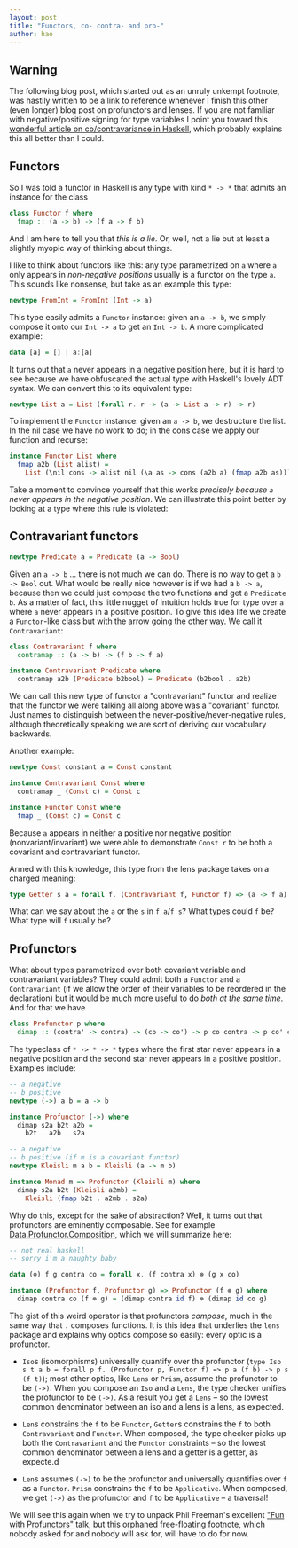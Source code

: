 ```yaml
---
layout: post
title: "Functors, co- contra- and pro-"
author: hao
---
```


## Warning

The following blog post, which started out as an unruly unkempt footnote, was hastily written to be a link to reference whenever I finish this other (even longer) blog post on profunctors and lenses. If you are not familiar with negative/positive signing for type variables I point you toward this [wonderful article on co/contravariance in Haskell](https://www.schoolofhaskell.com/user/commercial/content/covariance-contravariance), which probably explains this all better than I could.

## Functors

So I was told a functor in Haskell is any type with kind `* -> *` that admits an instance for the class

~~~haskell
class Functor f where
  fmap :: (a -> b) -> (f a -> f b)
~~~

And I am here to tell you that _this is a lie_. Or, well, not a lie but at least a slightly myopic way of thinking about things.

I like to think about functors like this: any type parametrized on `a` where `a` only appears in _non-negative positions_ usually is a functor on the type `a`. This sounds like nonsense, but take as an example this type:

~~~haskell
newtype FromInt = FromInt (Int -> a)
~~~

This type easily admits a `Functor` instance: given an `a -> b`, we simply compose it onto our `Int -> a` to get an `Int -> b`. A more complicated example:

~~~haskell
data [a] = [] | a:[a]
~~~

It turns out that `a` never appears in a negative position here, but it is hard to see because we have obfuscated the actual type with Haskell's lovely ADT syntax. We can convert this to its equivalent type:

~~~haskell
newtype List a = List (forall r. r -> (a -> List a -> r) -> r)
~~~

To implement the `Functor` instance: given an `a -> b`, we destructure the list. In the nil case we have no work to do; in the cons case we apply our function and recurse:

~~~haskell
instance Functor List where
  fmap a2b (List alist) =
    List (\nil cons -> alist nil (\a as -> cons (a2b a) (fmap a2b as)))
~~~

Take a moment to convince yourself that this works _precisely because `a` never appears in the negative position_. We can illustrate this point better by looking at a type where this rule is violated:

## Contravariant functors

~~~haskell
newtype Predicate a = Predicate (a -> Bool)
~~~

Given an `a -> b` ... there is not much we can do. There is no way to get a `b -> Bool` out. What would be really nice however is if we had a `b -> a`, because then we could just compose the two functions and get a `Predicate b`. As a matter of fact, this little nugget of intuition holds true for type over `a` where `a` never appears in a positive position. To give this idea life we create a `Functor`-like class but with the arrow going the other way. We call it `Contravariant`:

~~~haskell
class Contravariant f where
  contramap :: (a -> b) -> (f b -> f a)

instance Contravariant Predicate where
  contramap a2b (Predicate b2bool) = Predicate (b2bool . a2b)
~~~

We can call this new type of functor a "contravariant" functor and realize that the functor we were talking all along above was a "covariant" functor. Just names to distinguish between the never-positive/never-negative rules, although theoretically speaking we are sort of deriving our vocabulary backwards. 

Another example:

~~~haskell
newtype Const constant a = Const constant

instance Contravariant Const where
  contramap _ (Const c) = Const c

instance Functor Const where
  fmap _ (Const c) = Const c
~~~

Because `a` appears in neither a positive nor negative position (nonvariant/invariant) we were able to demonstrate `Const r` to be both a covariant and contravariant functor.

Armed with this knowledge, this type from the lens package takes on a charged meaning:

~~~haskell
type Getter s a = forall f. (Contravariant f, Functor f) => (a -> f a) -> s -> f s
~~~

What can we say about the `a` or the `s` in `f a`/`f s`? What types could `f` be? What type will `f` usually be?

## Profunctors

What about types parametrized over both covariant variable and contravariant variables? They could admit both a `Functor` and a `Contravariant` (if we allow the order of their variables to be reordered in the declaration) but it would be much more useful to do _both at the same time_. And for that we have

~~~haskell
class Profunctor p where
  dimap :: (contra' -> contra) -> (co -> co') -> p co contra -> p co' contra'
~~~

The typeclass of `* -> * -> *` types where the first star never appears in a negative position and the second star never appears in a positive position. Examples include:

~~~haskell
-- a negative
-- b positive
newtype (->) a b = a -> b

instance Profunctor (->) where
  dimap s2a b2t a2b =
    b2t . a2b . s2a

-- a negative
-- b positive (if m is a covariant functor)
newtype Kleisli m a b = Kleisli (a -> m b)

instance Monad m => Profunctor (Kleisli m) where
  dimap s2a b2t (Kleisli a2mb) =
    Kleisli (fmap b2t . a2mb . s2a)
~~~

Why do this, except for the sake of abstraction? Well, it turns out that profunctors are eminently composable. See for example [Data.Profunctor.Composition](https://hackage.haskell.org/package/profunctors-5.2/docs/Data-Profunctor-Composition.html), which we will summarize here:

~~~haskell
-- not real haskell
-- sorry i'm a naughty baby

data (⊗) f g contra co = forall x. (f contra x) ⊗ (g x co)

instance (Profunctor f, Profunctor g) => Profunctor (f ⊗ g) where
  dimap contra co (f ⊗ g) = (dimap contra id f) ⊗ (dimap id co g)
~~~

The gist of this weird operator is that profunctors _compose_, much in the same way that `.` composes functions. It is this idea that underlies the `lens` package and explains why optics compose so easily: every optic is a profunctor.

* `Iso`s (isomorphisms) universally quantify over the profunctor (`type Iso s t a b = forall p f. (Profunctor p, Functor f) => p a (f b) -> p s (f t)`); most other optics, like `Lens` or `Prism`,  assume the profunctor to be `(->)`. When you compose an `Iso` and a `Lens`, the type checker unifies the profunctor to be `(->)`. As a result you get a `Lens` – so the lowest common denominator between an iso and a lens is a lens, as expected.

* `Len`s constrains the `f` to be `Functor`, `Getter`s constrains the `f` to both `Contravariant` and `Functor`. When composed, the type checker picks up both the `Contravariant` and the `Functor` constraints – so the lowest common denominator between a lens and a getter is a getter, as expecte.d

* `Len`s assumes `(->)` to be the profunctor and universally quantifies over `f` as a `Functor`. `Prism` constrains the `f` to be `Applicative`. When composed, we get `(->)` as the profunctor and `f` to be `Applicative` – a traversal!

We will see this again when we try to unpack Phil Freeman's excellent ["Fun with Profunctors"](https://www.youtube.com/watch?v=OJtGECfksds) talk, but this orphaned free-floating footnote, which nobody asked for and nobody will ask for, will have to do for now.
